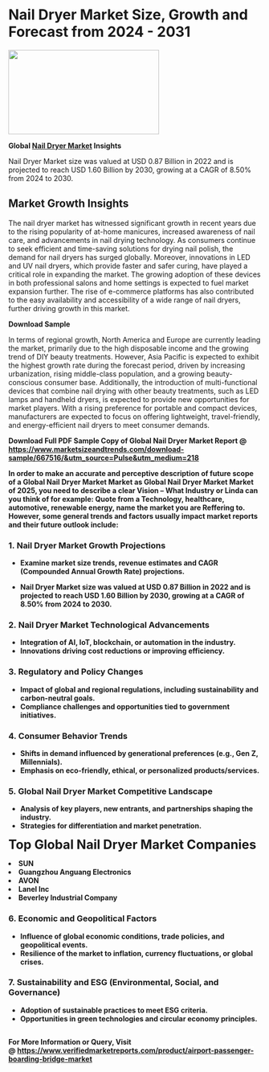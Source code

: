<H1>Nail Dryer Market Size, Growth and Forecast from 2024 - 2031</H1><img class="aligncenter size-medium wp-image-584254" src="https://thirdeyenews.in/wp-content/uploads/2024/09/Global-Market-Research-300x168.jpeg" alt="" width="300" height="168" /><p><strong>Global&nbsp;<a href="https://www.marketsizeandtrends.com/download-sample/667516/&amp;utm_source=Pulse&amp;utm_medium=218">Nail Dryer Market</a> Insights</strong></p><p>Nail Dryer Market size was valued at USD 0.87 Billion in 2022 and is projected to reach USD 1.60 Billion by 2030, growing at a CAGR of 8.50% from 2024 to 2030.</p><p><h2>Market Growth Insights</h2> <p>The nail dryer market has witnessed significant growth in recent years due to the rising popularity of at-home manicures, increased awareness of nail care, and advancements in nail drying technology. As consumers continue to seek efficient and time-saving solutions for drying nail polish, the demand for nail dryers has surged globally. Moreover, innovations in LED and UV nail dryers, which provide faster and safer curing, have played a critical role in expanding the market. The growing adoption of these devices in both professional salons and home settings is expected to fuel market expansion further. The rise of e-commerce platforms has also contributed to the easy availability and accessibility of a wide range of nail dryers, further driving growth in this market.</p> <p><strong>Download Sample</strong></p> <p>In terms of regional growth, North America and Europe are currently leading the market, primarily due to the high disposable income and the growing trend of DIY beauty treatments. However, Asia Pacific is expected to exhibit the highest growth rate during the forecast period, driven by increasing urbanization, rising middle-class population, and a growing beauty-conscious consumer base. Additionally, the introduction of multi-functional devices that combine nail drying with other beauty treatments, such as LED lamps and handheld dryers, is expected to provide new opportunities for market players. With a rising preference for portable and compact devices, manufacturers are expected to focus on offering lightweight, travel-friendly, and energy-efficient nail dryers to meet consumer demands. <p><strong></p><p><span class=""><strong>Download Full PDF Sample Copy of Global Nail Dryer Market Report</strong> @ <a href="https://www.marketsizeandtrends.com/download-sample/667516/&amp;utm_source=Pulse&amp;utm_medium=218" target="_blank">https://www.marketsizeandtrends.com/download-sample/667516/&amp;utm_source=Pulse&amp;utm_medium=218</a></span></p><p>In order to make an accurate and perceptive description of future scope of a Global&nbsp;Nail Dryer Market Market as Global&nbsp;Nail Dryer Market Market of 2025, you need to describe a clear Vision &ndash; What Industry or Linda can you think of for example: Quote from a Technology, healthcare, automotive, renewable energy, name the market you are Reffering to. However, some general trends and factors usually impact market reports and their future outlook include:</p><h3>1.&nbsp;<strong>Nail Dryer Market Growth Projections</strong></h3><ul><li>Examine market size trends, revenue estimates and CAGR (Compounded Annual Growth Rate) projections.</li><li><p>Nail Dryer Market size was valued at USD 0.87 Billion in 2022 and is projected to reach USD 1.60 Billion by 2030, growing at a CAGR of 8.50% from 2024 to 2030.</p></li></ul><h3>2.&nbsp;<strong>Nail Dryer Market Technological Advancements</strong></h3><ul><li>Integration of AI, IoT, blockchain, or automation in the industry.</li><li>Innovations driving cost reductions or improving efficiency.</li></ul><h3>3.&nbsp;<strong>Regulatory and Policy Changes</strong></h3><ul><li>Impact of global and regional regulations, including sustainability and carbon-neutral goals.</li><li>Compliance challenges and opportunities tied to government initiatives.</li></ul><h3>4.&nbsp;<strong>Consumer Behavior Trends</strong></h3><ul><li>Shifts in demand influenced by generational preferences (e.g., Gen Z, Millennials).</li><li>Emphasis on eco-friendly, ethical, or personalized products/services.</li></ul><h3>5.&nbsp;<strong>Global Nail Dryer Market Competitive Landscape</strong></h3><ul><li>Analysis of key players, new entrants, and partnerships shaping the industry.</li><li>Strategies for differentiation and market penetration.</li></ul><p data-pm-slice="1 1 []"><span style="color: inherit; font-family: inherit; font-size: 25px;">Top Global Nail Dryer Market Companies</span></p><div class="" data-test-id=""><p><li>SUN</li><li> Guangzhou Anguang Electronics</li><li> AVON</li><li> Lanel Inc</li><li> Beverley Industrial Company</li></p></div><h3>6.&nbsp;<strong>Economic and Geopolitical Factors</strong></h3><ul><li>Influence of global economic conditions, trade policies, and geopolitical events.</li><li>Resilience of the market to inflation, currency fluctuations, or global crises.</li></ul><h3>7.&nbsp;<strong>Sustainability and ESG (Environmental, Social, and Governance)</strong></h3><ul><li>Adoption of sustainable practices to meet ESG criteria.</li><li>Opportunities in green technologies and circular economy principles.</li></ul><h2><strong style="font-size: 14px;">For More Information or Query, Visit @&nbsp;</strong><a style="background-color: #ffffff; font-size: 14px;" href="https://www.marketsizeandtrends.com/report/nail-dryer-market/" target="_blank">https://www.verifiedmarketreports.com/product/airport-passenger-boarding-bridge-market</a></h2>
